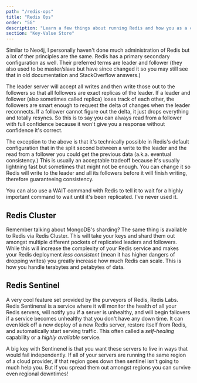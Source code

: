 ```yaml
---
path: "/redis-ops"
title: "Redis Ops"
order: "5G"
description: "Learn a few things about running Redis and how you as a coder can maximize your effectiveness with Redis."
section: "Key-Value Store"
---
```


Similar to Neo4j, I personally haven't done much administration of Redis but a lot of ther principles are the same. Redis has a primary secondary configuration as well. Their preferred terms are leader and follower (they also used to be master/slave but have since changed it so you may still see that in old documentation and StackOverflow answers.)

The leader server will accept all writes and then write those out to the followers so that all followers are exact replicas of the leader. If a leader and follower (also sometimes called replica) loses track of each other, the followers are smart enough to request the delta of changes when the leader reconnects. If a follower cannot figure out the delta, it just drops everything and totally resyncs. So this is to say you can always read from a follower with full confidence because it won't give you a response without confidence it's correct.

The exception to the above is that it's technically possible in Redis's default configuration that in the split second between a write to the leader and the read from a follower you could get the previous data (a.k.a. eventual consistency.) This is usually an acceptable tradeoff because it's usually lightning fast but sometimes that might not be enough. You can change it so Redis will write to the leader and all its followers before it will finish writing, therefore guaranteeing consistency.

You can also use a WAIT command with Redis to tell it to wait for a highly important command to wait until it's been replicated. I've never used it.

## Redis Cluster

Remember talking about MongoDB's sharding? The same thing is available to Redis via Redis Cluster. This will take your keys and shard them out amongst multiple different pockets of replicated leaders and followers. While this will increase the complexity of your Redis service and makes your Redis deployment _less consistent_ (mean it has higher dangers of dropping writes) you greatly increase how much Redis can scale. This is how you handle terabytes and petabytes of data.

## Redis Sentinel

A very cool feature set provided by the purveyors of Redis, Redis Labs. Redis Sentinenal is a service where it will monitor the health of all your Redis servers, will notify you if a server is unhealthy, and will begin failovers if a service becomes unhealthy that you don't have any down time. It can even kick off a new deploy of a new Redis server, restore itself from Redis, and automatically start serving traffic. This often called a _self-healing_ capability or a _highly available_ service.

A big key with Sentinenel is that you want these servers to live in ways that would fail independently. If all of your servers are running the same region of a cloud provider, if that region goes down then sentinel isn't going to much help you. But if you spread them out amongst regions you can survive even regional downtimes!
